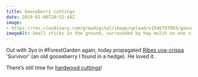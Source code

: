 ```yaml
---
title: Gooseberry cuttings
date: 2019-01-06T20:52:44Z
image: 
- https://res.cloudinary.com/growdigital/image/upload/v1546797093/gooseberry-7C755D00.jpg
imageAlt: Small sticks in the ground, surrounded by hay mulch on one side, sheet mulch on the other
---
```


Out with 3yo in #ForestGarden again, today propagated [Ribes uva-crispa](https://pfaf.org/user/plant.aspx?latinname=Ribes+uva-crispa) 'Survivor' (an old gooseberry I found in a hedge). He loved it.

There’s still time for [hardwood cuttings](https://www.forestgarden.wales/blog/when-is-the-best-time-for-hardwood-cuttings/)!
